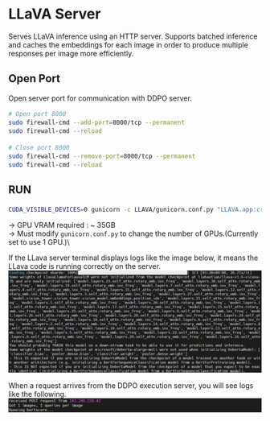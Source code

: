# LLaVA Server

Serves LLaVA inference using an HTTP server. Supports batched inference and caches the embeddings for each image in order to produce multiple responses per image more efficiently.

## Open Port
Open server port for communication with DDPO server.
```bash
# Open port 8000
sudo firewall-cmd --add-port=8000/tcp --permanent
sudo firewall-cmd --reload

# Close port 8000
sudo firewall-cmd --remove-port=8000/tcp --permanent
sudo firewall-cmd --reload
```


## RUN
```bash
CUDA_VISIBLE_DEVICES=0 gunicorn -c LLAVA/gunicorn.conf.py "LLAVA.app:create_app()"
```
-> GPU VRAM required : ~ 35GB\
-> Must modify `gunicorn.conf.py` to change the number of GPUs.(Currently set to use 1 GPU.)\

If the LLava server terminal displays logs like the image below, it means the LLava code is running correctly on the server.
![LLAVA](llava_server_log1.png)

When a request arrives from the DDPO execution server, you will see logs like the following.
![LLAVA](llava_server_log2.png)
